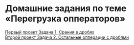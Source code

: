 # Домашние задания по теме «Перегрузка опператоров»

   [Первый проект Задача 1. Срания в дробях](Task_1_Comparisons_in_fractions/Task_1_Comparisons_in_fractions.cpp)                                     
   [Второй проект Задача 2. Остальные опперации с дробями](Task_2_Other_operations_with_fractions/Task_2_Other_operations_with_fractions.cpp)